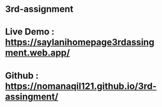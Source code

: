 # 3rd-assignment
# Live Demo : https://saylanihomepage3rdassingment.web.app/
# Github :  https://nomanaqil121.github.io/3rd-assingment/
